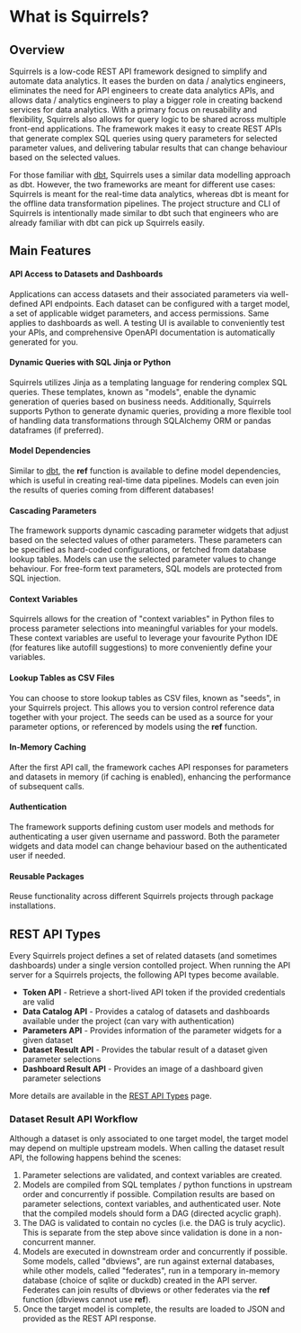 # What is Squirrels?

## Overview

Squirrels is a low-code REST API framework designed to simplify and automate data analytics. It eases the burden on data / analytics engineers, eliminates the need for API engineers to create data analytics APIs, and allows data / analytics engineers to play a bigger role in creating backend services for data analytics. With a primary focus on reusability and flexibility, Squirrels also allows for query logic to be shared across multiple front-end applications. The framework makes it easy to create REST APIs that generate complex SQL queries using query parameters for selected parameter values, and delivering tabular results that can change behaviour based on the selected values.

For those familiar with [dbt](https://www.getdbt.com/), Squirrels uses a similar data modelling approach as dbt. However, the two frameworks are meant for different use cases: Squirrels is meant for the real-time data analytics, whereas dbt is meant for the offline data transformation pipelines. The project structure and CLI of Squirrels is intentionally made similar to dbt such that engineers who are already familiar with dbt can pick up Squirrels easily.

## Main Features

#### API Access to Datasets and Dashboards

Applications can access datasets and their associated parameters via well-defined API endpoints. Each dataset can be configured with a target model, a set of applicable widget parameters, and access permissions. Same applies to dashboards as well. A testing UI is available to conveniently test your APIs, and comprehensive OpenAPI documentation is automatically generated for you.

#### Dynamic Queries with SQL Jinja or Python

Squirrels utilizes Jinja as a templating language for rendering complex SQL queries. These templates, known as "models", enable the dynamic generation of queries based on business needs. Additionally, Squirrels supports Python to generate dynamic queries, providing a more flexible tool of handling data transformations through SQLAlchemy ORM or pandas dataframes (if preferred).

#### Model Dependencies

Similar to [dbt](https://www.getdbt.com/), the **ref** function is available to define model dependencies, which is useful in creating real-time data pipelines. Models can even join the results of queries coming from different databases!

#### Cascading Parameters

The framework supports dynamic cascading parameter widgets that adjust based on the selected values of other parameters. These parameters can be specified as hard-coded configurations, or fetched from database lookup tables. Models can use the selected parameter values to change behaviour. For free-form text parameters, SQL models are protected from SQL injection.

#### Context Variables

Squirrels allows for the creation of "context variables" in Python files to process parameter selections into meaningful variables for your models. These context variables are useful to leverage your favourite Python IDE (for features like autofill suggestions) to more conveniently define your variables.

#### Lookup Tables as CSV Files

You can choose to store lookup tables as CSV files, known as "seeds", in your Squirrels project. This allows you to version control reference data together with your project. The seeds can be used as a source for your parameter options, or referenced by models using the **ref** function. 

#### In-Memory Caching

After the first API call, the framework caches API responses for parameters and datasets in memory (if caching is enabled), enhancing the performance of subsequent calls.

#### Authentication

The framework supports defining custom user models and methods for authenticating a user given username and password. Both the parameter widgets and data model can change behaviour based on the authenticated user if needed.

#### Reusable Packages

Reuse functionality across different Squirrels projects through package installations.

## REST API Types

Every Squirrels project defines a set of related datasets (and sometimes dashboards) under a single version contolled project. When running the API server for a Squirrels projects, the following API types become available.

- **Token API** - Retrieve a short-lived API token if the provided credentials are valid
- **Data Catalog API** - Provides a catalog of datasets and dashboards available under the project (can vary with authentication)
- **Parameters API** - Provides information of the parameter widgets for a given dataset
- **Dataset Result API** - Provides the tabular result of a dataset given parameter selections
- **Dashboard Result API** - Provides an image of a dashboard given parameter selections

More details are available in the [REST API Types](./frontend/rest-api) page.

### Dataset Result API Workflow

Although a dataset is only associated to one target model, the target model may depend on multiple upstream models. When calling the dataset result API, the following happens behind the scenes:

1. Parameter selections are validated, and context variables are created.
2. Models are compiled from SQL templates / python functions in upstream order and concurrently if possible. Compilation results are based on parameter selections, context variables, and authenticated user. Note that the compiled models should form a DAG (directed acyclic graph).
3. The DAG is validated to contain no cycles (i.e. the DAG is truly acyclic). This is separate from the step above since validation is done in a non-concurrent manner.
4. Models are executed in downstream order and concurrently if possible. Some models, called "dbviews", are run against external databases, while other models, called "federates", run in a temporary in-memory database (choice of sqlite or duckdb) created in the API server. Federates can join results of dbviews or other federates via the **ref** function (dbviews cannot use **ref**).
5. Once the target model is complete, the results are loaded to JSON and provided as the REST API response.
